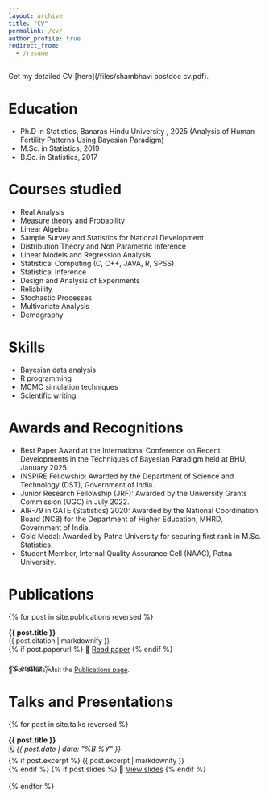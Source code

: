 ```yaml
---
layout: archive
title: "CV"
permalink: /cv/
author_profile: true
redirect_from:
  - /resume
---
```


Get my detailed CV [here](/files/shambhavi postdoc cv.pdf).

Education
======

* Ph.D in Statistics, Banaras Hindu University , 2025 (Analysis of Human Fertility Patterns Using Bayesian Paradigm)
* M.Sc. in Statistics, 2019
* B.Sc. in Statistics, 2017

Courses studied
======

* Real Analysis
* Measure theory and Probability
* Linear Algebra
* Sample Survey and Statistics for National Development
* Distribution Theory and Non Parametric Inference
* Linear Models and Regression Analysis
* Statistical Computing (C, C++, JAVA, R, SPSS)
* Statistical Inference
* Design and Analysis of Experiments
* Reliability
* Stochastic Processes
* Multivariate Analysis
* Demography
  
Skills
======

* Bayesian data analysis
* R programming
* MCMC simulation techniques
* Scientific writing

Awards and Recognitions
======

* Best Paper Award at the International Conference on Recent Developments in the Techniques of Bayesian Paradigm held at BHU, January 2025.
* INSPIRE Fellowship: Awarded by the Department of Science and Technology (DST), Government of India.
* Junior Research Fellowship (JRF): Awarded by the University Grants Commission (UGC) in July 2022.
* AIR-79 in GATE (Statistics) 2020: Awarded by the National Coordination Board (NCB) for the Department of Higher Education, MHRD, Government of India.
* Gold Medal: Awarded by Patna University for securing first rank in M.Sc. Statistics.
* Student Member, Internal Quality Assurance Cell (NAAC), Patna University.

Publications
======

{% for post in site.publications reversed %}
<div style="margin-bottom: 1.5em;">
  <strong>{{ post.title }}</strong><br>
  <span style="font-size: 0.95em;">
    {{ post.citation | markdownify }}
  </span><br>
  {% if post.paperurl %}
    📄 <a href="{{ post.paperurl }}" target="_blank">Read paper</a>
  {% endif %}
</div>
{% endfor %}

<p style="font-size: 0.9em; margin-top: -1em;">
  🔗 For details, visit the <a href="/publications" target="_blank">Publications page</a>.
</p>

Talks and Presentations
======

{% for post in site.talks reversed %}
<div style="margin-bottom: 1.2em;">
  <strong>{{ post.title }}</strong><br>
  🗓️ <em>{{ post.date | date: "%B %Y" }}</em><br>
  {% if post.excerpt %}
    <span style="font-size: 0.95em;">{{ post.excerpt | markdownify }}</span><br>
  {% endif %}
  {% if post.slides %}
    🎤 <a href="{{ post.slides }}" target="_blank">View slides</a>
  {% endif %}
</div>
{% endfor %}

</ul>


